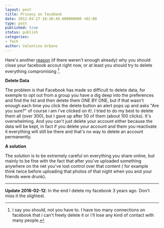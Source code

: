```yaml
---
layout: post
title: Privacy on facebook
date: 2012-03-27 18:38:49.000000000 +02:00
type: post
published: true
status: publish
categories:
- Tech
author: Valentino Urbano 
---
```


Here's another [reason][0] (if there weren't enough already) why you should close your facebook accout right now, or at least you should try to delete everything compromising [^1].

**Delete Data**

The problem is that Facebook has made so difficult to delete data, for exemple to opt out from a group you have a dig deep into the preferences and find the list and then delete them ONE BY ONE, but if that wasn't enough each time you click the delete button an alert pops up and asks "Are you sure?" of course i am i've clicked on it!. I tried to do my best to delete them all (over 300), but I gave up after 50 of them (about 100  clicks). It's overwhelming.  And you can't just delete your account either because the data will be kept,  in fact if you delete your account and them you reactivate it everything will still be there and that's no way to delete an account permanently.

**A solution**

The solution  is to be extremely careful on everything you share online, but mainly to be fine with the fact that after you've  uploaded something anywhere on the net you've lost control over that content  ( for example think twice before uploading that photos of that night when you and your friends were drunk).

---

[^1]: I say you should, not you have to. I have too many connections on facebook that i can't freely delete it or i'll lose any kind of contact with many people. 

**Update 2016-02-12**: In the end I delete my facebook 3 years ago. Don't miss it the slightest.

[0]: http://www.theverge.com/2012/3/20/2887272/employers-ask-applicants-to-give-up-facebook-social-media-passwords